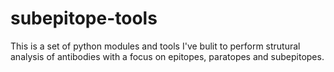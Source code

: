 # subepitope-tools

This is a set of python modules and tools I've bulit to perform strutural analysis of antibodies with a focus on epitopes, paratopes and subepitopes. 
